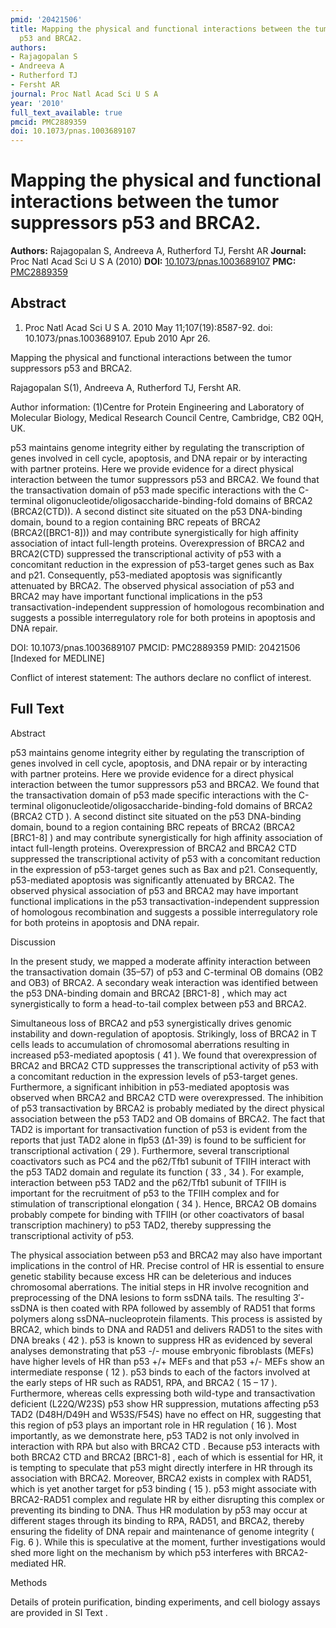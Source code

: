 ```yaml
---
pmid: '20421506'
title: Mapping the physical and functional interactions between the tumor suppressors
  p53 and BRCA2.
authors:
- Rajagopalan S
- Andreeva A
- Rutherford TJ
- Fersht AR
journal: Proc Natl Acad Sci U S A
year: '2010'
full_text_available: true
pmcid: PMC2889359
doi: 10.1073/pnas.1003689107
---
```


# Mapping the physical and functional interactions between the tumor suppressors p53 and BRCA2.
**Authors:** Rajagopalan S, Andreeva A, Rutherford TJ, Fersht AR
**Journal:** Proc Natl Acad Sci U S A (2010)
**DOI:** [10.1073/pnas.1003689107](https://doi.org/10.1073/pnas.1003689107)
**PMC:** [PMC2889359](https://www.ncbi.nlm.nih.gov/pmc/articles/PMC2889359/)

## Abstract

1. Proc Natl Acad Sci U S A. 2010 May 11;107(19):8587-92. doi: 
10.1073/pnas.1003689107. Epub 2010 Apr 26.

Mapping the physical and functional interactions between the tumor suppressors 
p53 and BRCA2.

Rajagopalan S(1), Andreeva A, Rutherford TJ, Fersht AR.

Author information:
(1)Centre for Protein Engineering and Laboratory of Molecular Biology, Medical 
Research Council Centre, Cambridge, CB2 0QH, UK.

p53 maintains genome integrity either by regulating the transcription of genes 
involved in cell cycle, apoptosis, and DNA repair or by interacting with partner 
proteins. Here we provide evidence for a direct physical interaction between the 
tumor suppressors p53 and BRCA2. We found that the transactivation domain of p53 
made specific interactions with the C-terminal 
oligonucleotide/oligosaccharide-binding-fold domains of BRCA2 (BRCA2(CTD)). A 
second distinct site situated on the p53 DNA-binding domain, bound to a region 
containing BRC repeats of BRCA2 (BRCA2([BRC1-8])) and may contribute 
synergistically for high affinity association of intact full-length proteins. 
Overexpression of BRCA2 and BRCA2(CTD) suppressed the transcriptional activity 
of p53 with a concomitant reduction in the expression of p53-target genes such 
as Bax and p21. Consequently, p53-mediated apoptosis was significantly 
attenuated by BRCA2. The observed physical association of p53 and BRCA2 may have 
important functional implications in the p53 transactivation-independent 
suppression of homologous recombination and suggests a possible interregulatory 
role for both proteins in apoptosis and DNA repair.

DOI: 10.1073/pnas.1003689107
PMCID: PMC2889359
PMID: 20421506 [Indexed for MEDLINE]

Conflict of interest statement: The authors declare no conflict of interest.

## Full Text

Abstract

p53 maintains genome integrity either by regulating the transcription of genes involved in cell cycle, apoptosis, and DNA repair or by interacting with partner proteins. Here we provide evidence for a direct physical interaction between the tumor suppressors p53 and BRCA2. We found that the transactivation domain of p53 made specific interactions with the C-terminal oligonucleotide/oligosaccharide-binding-fold domains of BRCA2 (BRCA2 CTD ). A second distinct site situated on the p53 DNA-binding domain, bound to a region containing BRC repeats of BRCA2 (BRCA2 [BRC1-8] ) and may contribute synergistically for high affinity association of intact full-length proteins. Overexpression of BRCA2 and BRCA2 CTD suppressed the transcriptional activity of p53 with a concomitant reduction in the expression of p53-target genes such as Bax and p21. Consequently, p53-mediated apoptosis was significantly attenuated by BRCA2. The observed physical association of p53 and BRCA2 may have important functional implications in the p53 transactivation-independent suppression of homologous recombination and suggests a possible interregulatory role for both proteins in apoptosis and DNA repair.

Discussion

In the present study, we mapped a moderate affinity interaction between the transactivation domain (35–57) of p53 and C-terminal OB domains (OB2 and OB3) of BRCA2. A secondary weak interaction was identified between the p53 DNA-binding domain and BRCA2 [BRC1-8] , which may act synergistically to form a head-to-tail complex between p53 and BRCA2.

Simultaneous loss of BRCA2 and p53 synergistically drives genomic instability and down-regulation of apoptosis. Strikingly, loss of BRCA2 in T cells leads to accumulation of chromosomal aberrations resulting in increased p53-mediated apoptosis ( 41 ). We found that overexpression of BRCA2 and BRCA2 CTD suppresses the transcriptional activity of p53 with a concomitant reduction in the expression levels of p53-target genes. Furthermore, a significant inhibition in p53-mediated apoptosis was observed when BRCA2 and BRCA2 CTD were overexpressed. The inhibition of p53 transactivation by BRCA2 is probably mediated by the direct physical association between the p53 TAD2 and OB domains of BRCA2. The fact that TAD2 is important for transactivation function of p53 is evident from the reports that just TAD2 alone in flp53 (Δ1-39) is found to be sufficient for transcriptional activation ( 29 ). Furthermore, several transcriptional coactivators such as PC4 and the p62/Tfb1 subunit of TFIIH interact with the p53 TAD2 domain and regulate its function ( 33 , 34 ). For example, interaction between p53 TAD2 and the p62/Tfb1 subunit of TFIIH is important for the recruitment of p53 to the TFIIH complex and for stimulation of transcriptional elongation ( 34 ). Hence, BRCA2 OB domains probably compete for binding with TFIIH (or other coactivators of basal transcription machinery) to p53 TAD2, thereby suppressing the transcriptional activity of p53.

The physical association between p53 and BRCA2 may also have important implications in the control of HR. Precise control of HR is essential to ensure genetic stability because excess HR can be deleterious and induces chromosomal aberrations. The initial steps in HR involve recognition and preprocessing of the DNA lesions to form ssDNA tails. The resulting 3′- ssDNA is then coated with RPA followed by assembly of RAD51 that forms polymers along ssDNA–nucleoprotein filaments. This process is assisted by BRCA2, which binds to DNA and RAD51 and delivers RAD51 to the sites with DNA breaks ( 42 ). p53 is known to suppress HR as evidenced by several analyses demonstrating that p53 -/- mouse embryonic fibroblasts (MEFs) have higher levels of HR than p53 +/+ MEFs and that p53 +/- MEFs show an intermediate response ( 12 ). p53 binds to each of the factors involved at the early steps of HR such as RAD51, RPA, and BRCA2 ( 15 – 17 ). Furthermore, whereas cells expressing both wild-type and transactivation deficient (L22Q/W23S) p53 show HR suppression, mutations affecting p53 TAD2 (D48H/D49H and W53S/F54S) have no effect on HR, suggesting that this region of p53 plays an important role in HR regulation ( 16 ). Most importantly, as we demonstrate here, p53 TAD2 is not only involved in interaction with RPA but also with BRCA2 CTD . Because p53 interacts with both BRCA2 CTD and BRCA2 [BRC1-8] , each of which is essential for HR, it is tempting to speculate that p53 might directly interfere in HR through its association with BRCA2. Moreover, BRCA2 exists in complex with RAD51, which is yet another target for p53 binding ( 15 ). p53 might associate with BRCA2-RAD51 complex and regulate HR by either disrupting this complex or preventing its binding to DNA. Thus HR modulation by p53 may occur at different stages through its binding to RPA, RAD51, and BRCA2, thereby ensuring the fidelity of DNA repair and maintenance of genome integrity ( Fig. 6 ). While this is speculative at the moment, further investigations would shed more light on the mechanism by which p53 interferes with BRCA2-mediated HR.

Methods

Details of protein purification, binding experiments, and cell biology assays are provided in SI Text .
